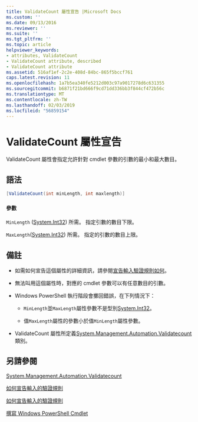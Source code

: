 ```yaml
---
title: ValidateCount 屬性宣告 |Microsoft Docs
ms.custom: ''
ms.date: 09/13/2016
ms.reviewer: ''
ms.suite: ''
ms.tgt_pltfrm: ''
ms.topic: article
helpviewer_keywords:
- attributes, ValidateCount
- ValidateCount attribute, described
- ValidateCount attribute
ms.assetid: 516af1ef-2c2e-408d-84bc-865f5bccf761
caps.latest.revision: 11
ms.openlocfilehash: 1a7b5ea340fe5212d003c97a9017278d6c631355
ms.sourcegitcommit: b6871f21bd666f9cd71dd336bb3f844cf472b56c
ms.translationtype: MT
ms.contentlocale: zh-TW
ms.lasthandoff: 02/03/2019
ms.locfileid: "56859154"
---
```

# <a name="validatecount-attribute-declaration"></a>ValidateCount 屬性宣告

ValidateCount 屬性會指定允許針對 cmdlet 參數的引數的最小和最大數目。

## <a name="syntax"></a>語法

```csharp
[ValidateCount(int minLength, int maxlength)]
```

#### <a name="parameters"></a>參數

`MinLength` ([System.Int32](/dotnet/api/System.Int32)) 所需。 指定引數的數目下限。

`MaxLength`([System.Int32](/dotnet/api/System.Int32)) 所需。 指定的引數的數目上限。

## <a name="remarks"></a>備註

- 如需如何宣告這個屬性的詳細資訊，請參閱[宣告輸入驗證規則如何](http://msdn.microsoft.com/en-us/544c2100-62ba-4be4-b2a2-cc0d4e4fc45b)。

- 無法叫用這個屬性時，對應的 cmdlet 參數可以有任意數目的引數。

- Windows PowerShell 執行階段會擲回錯誤，在下列情況下：

    - `MinLength`並`MaxLength`屬性參數不是型別[System.Int32](/dotnet/api/System.Int32)。

    - 值`MaxLength`屬性的參數小於值`MinLength`屬性參數。

- ValidateCount 屬性所定義[System.Management.Automation.Validatecount](/dotnet/api/System.Management.Automation.ValidateCount)類別。

## <a name="see-also"></a>另請參閱

[System.Management.Automation.Validatecount](/dotnet/api/System.Management.Automation.ValidateCount)

[如何宣告輸入的驗證規則](http://msdn.microsoft.com/en-us/544c2100-62ba-4be4-b2a2-cc0d4e4fc45b)

[如何宣告輸入的驗證規則](http://msdn.microsoft.com/en-us/544c2100-62ba-4be4-b2a2-cc0d4e4fc45b)

[撰寫 Windows PowerShell Cmdlet](./writing-a-windows-powershell-cmdlet.md)
